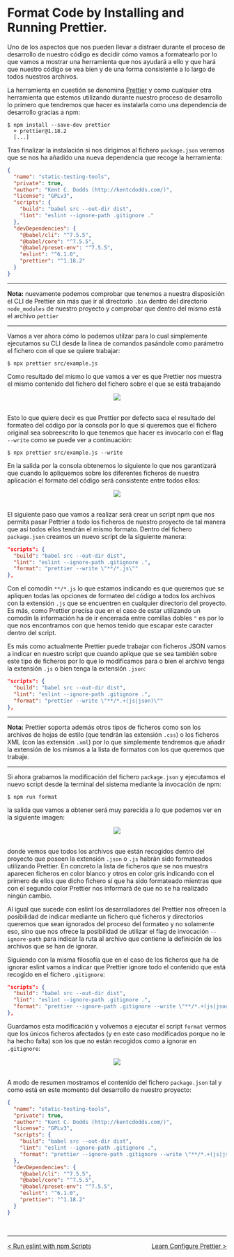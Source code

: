 # Format Code by Installing and Running Prettier.

Uno de los aspectos que nos pueden llevar a distraer durante el proceso de desarrollo de nuestro código es decidir cómo vamos a formatearlo por lo que vamos a mostrar una herramienta que nos ayudará a ello y que hará que nuestro código se vea bien y de una forma consistente a lo largo de todos nuestros archivos.

La herramienta en cuestión se denomina [Prettier](https://prettier.io/) y como cualquier otra herramienta que estemos utilizando durante nuestro proceso de desarrollo lo primero que tendremos que hacer es instalarla como una dependencia de desarrollo gracias a npm:

```console
$ npm install --save-dev prettier
  + prettier@1.18.2
  [...]
```

Tras finalizar la instalación si nos dirigimos al fichero `package.json` veremos que se nos ha añadido una nueva dependencia que recoge la herramienta:

```json
{
  "name": "static-testing-tools",
  "private": true,
  "author": "Kent C. Dodds (http://kentcdodds.com/)",
  "license": "GPLv3",
  "scripts": {
    "build": "babel src --out-dir dist",
    "lint": "eslint --ignore-path .gitignore ."
  },
  "devDependencies": {
    "@babel/cli": "^7.5.5",
    "@babel/core": "^7.5.5",
    "@babel/preset-env": "^7.5.5",
    "eslint": "^6.1.0",
    "prettier": "^1.18.2"
  }
}
```

---
**Nota:** nuevamente podemos comprobar que tenemos a nuestra disposición el CLI de Prettier sin más que ir al directorio `.bin` dentro del directorio `node_modules` de nuestro proyecto y comprobar que dentro del mismo está el archivo `pettier`

---

Vamos a ver ahora cómo lo podemos utilzar para lo cual simplemente ejecutamos su CLI desde la línea de comandos pasándole como parámetro el fichero con el que se quiere trabajar:

```console
$ npx prettier src/example.js
```

Como resultado del mismo lo que vamos a ver es que Prettier nos muestra el mismo contenido del fichero del fichero sobre el que se está trabajando

<div style='text-align: center'>
  <img src='../images/ch02/02_21.png' />
</div>
<br />

Esto lo que quiere decir es que Prettier por defecto saca el resultado del formateo del código por la consola por lo que si queremos que el fichero original sea sobreescrito lo que tenemos que hacer es invocarlo con el flag `--write` como se puede ver a continuación:

```console
$ npx prettier src/example.js --write
```

En la salida por la consola obtenemos lo siguiente lo que nos garantizará que cuando lo apliquemos sobre los diferentes ficheros de nuestra aplicación el formato del código será consistente entre todos ellos:

<div style='text-align: center'>
  <img src='../images/ch02/02_22.png' />
</div>
<br />

El siguiente paso que vamos a realizar será crear un script npm que nos permita pasar Pettrier a todo los ficheros de nuestro proyecto de tal manera que así todos ellos tendrán el mismo formato. Dentro del fichero `package.json` creamos un nuevo script de la siguiente manera:

```json
"scripts": {
  "build": "babel src --out-dir dist",
  "lint": "eslint --ignore-path .gitignore .",
  "format": "prettier --write \"**/*.js\""
},
```

Con el comodín `**/*.js` lo que estamos indicando es que queremos que se apliquen todas las opciones de formateo del código a todos los archivos con la extensión `.js` que se encuentren en cualquier directorio del proyecto. Es más, como Prettier precisa que en el caso de estar utilizando un comodín la información ha de ir encerrada entre comillas dobles `"` es por lo que nos encontramos con que hemos tenido que escapar este caracter dentro del script.

Es más como actualmente Prettier puede trabajar con ficheros JSON vamos a indicar en nuestro script que cuando aplique que se sea también sobre este tipo de ficheros por lo que lo modificamos para o bien el archivo tenga la extensión `.js` o bien tenga la extensión `.json`:

```json
"scripts": {
  "build": "babel src --out-dir dist",
  "lint": "eslint --ignore-path .gitignore .",
  "format": "prettier --write \"**/*.+(js|json)\""
},
```

---
**Nota:** Prettier soporta además otros tipos de ficheros como son los archivos de hojas de estilo (que tendrán las extensión `.css`) o los ficheros XML (con las extensión `.xml`) por lo que simplemente tendremos que añadir la extensión de los mismos a la lista de formatos con los que queremos que trabaje.

---

Si ahora grabamos la modificación del fichero `package.json` y ejecutamos el nuevo script desde la terminal del sistema mediante la invocación de npm:

```console
$ npm run format
```

la salida que vamos a obtener será muy parecida a lo que podemos ver en la siguiente imagen:

<div style='text-align: center'>
  <img src='../images/ch02/02_23.png' />
</div>
<br />

donde vemos que todos los archivos que están recogidos dentro del proyecto que poseen la extensión `.json` o `.js` habrán sido formateados utilizando Prettier. En concreto la lista de ficheros que se nos muestra aparecen ficheros en color blanco y otros en color gris indicando con el primero de ellos que dicho fichero sí que ha sido formateado mientras que con el segundo color Prettier nos informará de que no se ha realizado ningún cambio.

Al igual que sucede con eslint los desarrolladores del Prettier nos ofrecen la posibilidad de indicar mediante un fichero qué ficheros y directorios queremos que sean ignorados del proceso del formateo y no solamente eso, sino que nos ofrece la posibilidad de utilizar el flag de invocación `--ignore-path` para indicar la ruta al archivo que contiene la definición de los archivos que se han de ignorar.

Siguiendo con la misma filosofía que en el caso de los ficheros que ha de ignorar eslint vamos a indicar que Prettier ignore todo el contenido que está recogido en el fichero `.gitignore`:

```json
"scripts": {
  "build": "babel src --out-dir dist",
  "lint": "eslint --ignore-path .gitignore .",
  "format": "prettier --ignore-path .gitignore --write \"**/*.+(js|json)\""
},
```

Guardamos esta modificación y volvemos a ejecutar el script `format` vermos que los únicos ficheros afectados (y en este caso modificados porque no le ha hecho falta) son los que no están recogidos como a ignorar en `.gitignore`:

<div style='text-align: center'>
  <img src='../images/ch02/02_24.png' />
</div>
<br />

A modo de resumen mostramos el contenido del fichero `package.json` tal y como está en este momento del desarrollo de nuestro proyecto:

```json
{
  "name": "static-testing-tools",
  "private": true,
  "author": "Kent C. Dodds (http://kentcdodds.com/)",
  "license": "GPLv3",
  "scripts": {
    "build": "babel src --out-dir dist",
    "lint": "eslint --ignore-path .gitignore .",
    "format": "prettier --ignore-path .gitignore --write \"**/*.+(js|json)\""
  },
  "devDependencies": {
    "@babel/cli": "^7.5.5",
    "@babel/core": "^7.5.5",
    "@babel/preset-env": "^7.5.5",
    "eslint": "^6.1.0",
    "prettier": "^1.18.2"
  }
}
```

<br />

----
<div>
  <div style="float: left">
    <a href="https://github.com/DevJoseManuel/js-tutorials/blob/master/testing/ch02/02_05.md">
      < Run eslint with npm Scripts
    </a>
  </div>
  <div style="float: right">
    <a href="https://github.com/DevJoseManuel/js-tutorials/blob/master/testing/ch02/02_07.md">
      Learn Configure Prettier >
    </a>
  </div>
</div>
